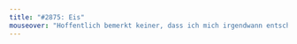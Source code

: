 ```yaml
---
title: "#2875: Eis"
mouseover: "Hoffentlich bemerkt keiner, dass ich mich irgendwann entschied, das 'ß' trotz GRoßbuchstaben auch als solches zu schreiben, dass also dieser Comic eigentlich nicht funktionieren dürfte. "
---
```

